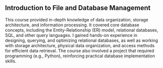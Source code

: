 ## Introduction to File and Database Management

This course provided in-depth knowledge of data organization, storage architecture, and information processing. It covered core database concepts, including the Entity-Relationship (ER) model, relational databases, SQL, and other query languages. I gained hands-on experience in designing, querying, and optimizing relational databases, as well as working with storage architecture, physical data organization, and access methods for efficient data retrieval. The course also involved a project that required programming (e.g., Python), reinforcing practical database implementation skills.
